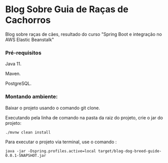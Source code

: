 # Blog Sobre Guia de Raças de Cachorros

Blog sobre raças de cães, resultado do curso "Spring Boot e integração no AWS Elastic Beanstalk"

### Pré-requisitos

Java 11.

Maven.

PostgreSQL.

### Montando ambiente:

Baixar o projeto usando o comando git clone.

Executando pela linha de comando na pasta da raiz do projeto, crie o jar do projeto:

```
./mvnw clean install
```

Para executar o projeto via terminal, use o comando :

```
java -jar -Dspring.profiles.active=local target/blog-dog-breed-guide-0.0.1-SNAPSHOT.jar
```
